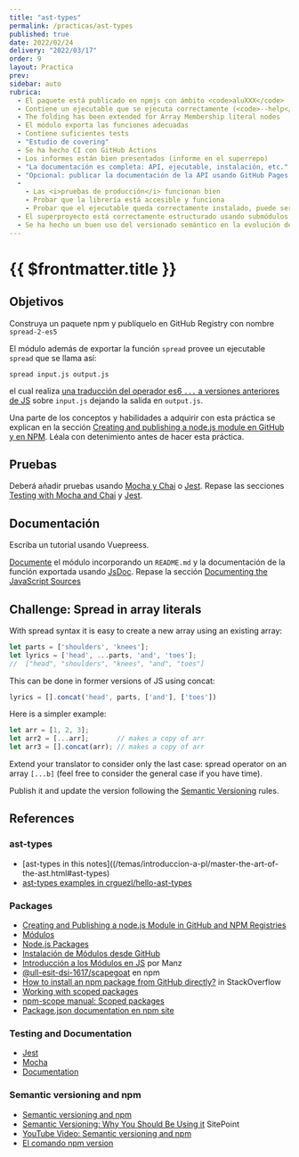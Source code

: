 ```yaml
---
title: "ast-types"
permalink: /practicas/ast-types
published: true
date: 2022/02/24
delivery: "2022/03/17"
order: 9
layout: Practica
prev: 
sidebar: auto
rubrica: 
  - El paquete está publicado en npmjs con ámbito <code>aluXXX</code>
  - Contiene un ejecutable que se ejecuta correctamente (<code>--help</code>, etc.)
  - The folding has been extended for Array Membership literal nodes 
  - El módulo exporta las funciones adecuadas
  - Contiene suficientes tests 
  - "Estudio de covering"
  - Se ha hecho CI con GitHub Actions
  - Los informes están bien presentados (informe en el superrepo)
  - "La documentación es completa: API, ejecutable, instalación, etc." 
  - "Opcional: publicar la documentación de la API usando GitHub Pages en la carpeta <code>docs/</code>"
  - 
    - Las <i>pruebas de producción</i> funcionan bien
    - Probar que la librería está accesible y funciona 
    - Probar que el ejecutable queda correctamente instalado, puede ser ejecutado con el nombre publicado y produce salidas correctas
  - El superproyecto está correctamente estructurado usando submódulos
  - Se ha hecho un buen uso del versionado semántico en la evolución del módulo
---
```


# {{ $frontmatter.title }}

## Objetivos

Construya un paquete npm y 
publíquelo en GitHub Registry con nombre `spread-2-es5` 

El módulo además de exportar la función `spread` provee un ejecutable `spread` que se llama así:

```
spread input.js output.js
```

el cual realiza [una traducción del operador es6 `...` a versiones anteriores de JS](/temas/introduccion-a-pl/master-the-art-of-the-ast.html#translating-the-es6-spread-operator-to-es5) sobre `input.js` dejando la salida en `output.js`.

Una parte de los conceptos y habilidades a adquirir con esta práctica se explican en la sección [Creating and publishing a node.js module en GitHub y en NPM](/temas/introduccion-a-javascript/creating-and-publishing-npm-module). Léala con detenimiento antes de hacer esta práctica. 

## Pruebas

Deberá añadir pruebas usando [Mocha y Chai](/temas/introduccion-a-javascript/creating-and-publishing-npm-module.html#testing-with-mocha-and-chai) o [Jest](/temas/introduccion-a-javascript/jest).
Repase las secciones [Testing with Mocha and Chai](/temas/introduccion-a-javascript/creating-and-publishing-npm-module.html#testing-with-mocha-and-chai) y [Jest](/temas/introduccion-a-javascript/jest).

## Documentación

Escriba un tutorial usando Vuepreess.

[Documente](/temas/introduccion-a-javascript/documentation)
el módulo incorporando un `README.md` y la documentación de la función exportada usando [JsDoc](/temas/introduccion-a-javascript/documentation.html).
Repase la sección [Documenting the JavaScript Sources](/temas/introduccion-a-javascript/creating-and-publishing-npm-module.html#documenting-the-javascript-sources)


## Challenge: Spread in array literals

With spread syntax it is easy to create a new array using an existing array:

```js
let parts = ['shoulders', 'knees'];
let lyrics = ['head', ...parts, 'and', 'toes'];
//  ["head", "shoulders", "knees", "and", "toes"]
```
This can be done in former versions of JS using concat:

```js
lyrics = [].concat('head', parts, ['and'], ['toes'])
``` 

Here is a simpler example:

```js
let arr = [1, 2, 3];
let arr2 = [...arr];       // makes a copy of arr
let arr3 = [].concat(arr); // makes a copy of arr
``` 

Extend your translator to consider only the last case: spread operator on an array `[...b]`
(feel free to consider the general case if you have time).

Publish it and update the version following the
[Semantic Versioning](/temas/introduccion-a-javascript/creating-and-publishing-npm-module.html#semantic-versioning)
rules.

## References

### ast-types

* [ast-types in this notes]((/temas/introduccion-a-pl/master-the-art-of-the-ast.html#ast-types)
* [ast-types examples in crguezl/hello-ast-types](https://github.com/crguezl/hello-ast-types)

### Packages

* [Creating and Publishing a node.js Module in GitHub and NPM Registries](/temas/introduccion-a-javascript/creating-and-publishing-npm-module)
* [Módulos](/temas/introduccion-a-javascript/modulos)
* [Node.js Packages](/temas/introduccion-a-javascript/nodejspackages)
* [Instalación de Módulos desde GitHub](/temas/introduccion-a-javascript/nodejspackages.html#instalaci%C3%B3n-desde-github)
* [Introducción a los Módulos en JS](https://lenguajejs.com/automatizadores/introduccion/commonjs-vs-es-modules/) por Manz
* [@ull-esit-dsi-1617/scapegoat](https://www.npmjs.com/package/@ull-esit-dsi-1617/scapegoat) en npm
* [How to install an npm package from GitHub directly?](https://stackoverflow.com/questions/17509669/how-to-install-an-npm-package-from-github-directly) in StackOverflow
* [Working with scoped packages](https://docs.npmjs.com/getting-started/scoped-packages)
* [npm-scope manual: Scoped packages](https://docs.npmjs.com/misc/scope#publishing-public-scoped-packages-to-the-public-npm-registry)
* [Package.json documentation en npm site](https://docs.npmjs.com/files/package.json)

### Testing and Documentation

* [Jest](/temas/introduccion-a-javascript/jest)
* [Mocha](/temas/introduccion-a-javascript/mocha)
* [Documentation](/temas/introduccion-a-javascript/documentation)

### Semantic versioning and npm

* [Semantic versioning and npm](https://docs.npmjs.com/getting-started/semantic-versioning)
* [Semantic Versioning: Why You Should Be Using it](https://www.sitepoint.com/semantic-versioning-why-you-should-using/) SitePoint
* [YouTube Video: Semantic versioning and npm](https://youtu.be/kK4Meix58R4)
* [El comando npm version](https://docs.npmjs.com/cli/version)
